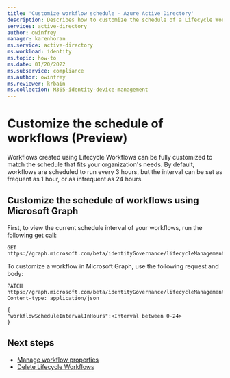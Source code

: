 ```yaml
---
title: 'Customize workflow schedule - Azure Active Directory'
description: Describes how to customize the schedule of a Lifecycle Workflow.
services: active-directory
author: owinfrey
manager: karenhoran
ms.service: active-directory
ms.workload: identity
ms.topic: how-to
ms.date: 01/20/2022
ms.subservice: compliance
ms.author: owinfrey
ms.reviewer: krbain
ms.collection: M365-identity-device-management
---
```


# Customize the schedule of workflows (Preview)

Workflows created using Lifecycle Workflows can be fully customized to match the schedule that fits your organization's needs. By default, workflows are scheduled to run every 3 hours, but the interval can be set as frequent as 1 hour, or as infrequent as 24 hours.


## Customize the schedule of workflows using Microsoft Graph


First, to view the current schedule interval of your workflows, run the following get call:

```http
GET https://graph.microsoft.com/beta/identityGovernance/lifecycleManagement/settings
```


To customize a workflow in Microsoft Graph, use the following request and body:
```http
PATCH https://graph.microsoft.com/beta/identityGovernance/lifecycleManagement/settings
Content-type: application/json

{
"workflowScheduleIntervalInHours":<Interval between 0-24>
}

```

## Next steps

- [Manage workflow properties](manage-workflow-properties.md)
- [Delete Lifecycle Workflows](delete-lifecycle-workflow.md)
